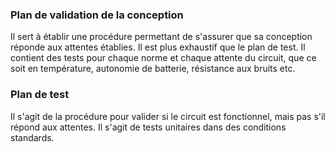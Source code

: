 ### Plan de validation de la conception
Il sert à établir une procédure permettant de s'assurer que sa conception réponde aux attentes établies. Il est plus exhaustif que le plan de test. Il contient des tests pour chaque norme et chaque attente du circuit, que ce soit en température, autonomie de batterie, résistance aux bruits etc.

### Plan de test
Il s'agit de la procédure pour valider si le circuit est fonctionnel, mais pas s'il répond aux attentes. Il s'agit de tests unitaires dans des conditions standards.
